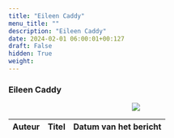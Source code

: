 ```yaml
---
title: "Eileen Caddy"
menu_title: ""
description: "Eileen Caddy"
date: 2024-02-01 06:00:01+00:127
draft: False
hidden: True
weight:
---
```

### Eileen Caddy

<p style="text-align: center"><img src="/portraits/nl-eileen-caddy.JPG"></p>

**Auteur** | **Titel** | **Datum van het bericht**
---|---|---
